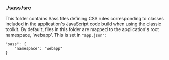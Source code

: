 ### ./sass/src

This folder contains Sass files defining CSS rules corresponding to classes
included in the application's JavaScript code build when using the classic toolkit.
By default, files in this folder are mapped to the application's root namespace, 'webapp'.
This is set in `"app.json"`:

    "sass": {
        "namespace": "webapp"
    }